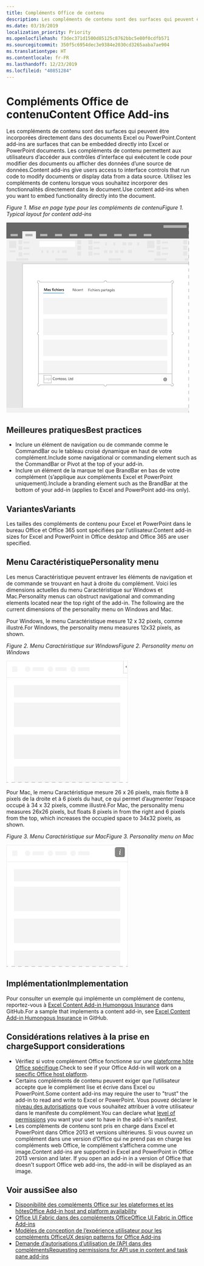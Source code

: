 ```yaml
---
title: Compléments Office de contenu
description: Les compléments de contenu sont des surfaces qui peuvent être incorporées directement dans des documents Excel ou PowerPoint. Ils permettent aux utilisateurs d’accéder aux contrôles d’interface qui exécutent le code pour modifier des documents ou afficher des données d’une source de données.
ms.date: 03/19/2019
localization_priority: Priority
ms.openlocfilehash: f3dec371d1500d85125c8762bbc5e80f0cdfb571
ms.sourcegitcommit: 350f5c6954dec3e9384e2030cd3265aaba7ae904
ms.translationtype: HT
ms.contentlocale: fr-FR
ms.lasthandoff: 12/23/2019
ms.locfileid: "40851284"
---
```

# <a name="content-office-add-ins"></a><span data-ttu-id="0dfca-103">Compléments Office de contenu</span><span class="sxs-lookup"><span data-stu-id="0dfca-103">Content Office Add-ins</span></span>

<span data-ttu-id="0dfca-104">Les compléments de contenu sont des surfaces qui peuvent être incorporées directement dans des documents Excel ou PowerPoint.</span><span class="sxs-lookup"><span data-stu-id="0dfca-104">Content add-ins are surfaces that can be embedded directly into Excel or PowerPoint documents.</span></span> <span data-ttu-id="0dfca-105">Les compléments de contenu permettent aux utilisateurs d’accéder aux contrôles d’interface qui exécutent le code pour modifier des documents ou afficher des données d’une source de données.</span><span class="sxs-lookup"><span data-stu-id="0dfca-105">Content add-ins give users access to interface controls that run code to modify documents or display data from a data source.</span></span> <span data-ttu-id="0dfca-106">Utilisez les compléments de contenu lorsque vous souhaitez incorporer des fonctionnalités directement dans le document.</span><span class="sxs-lookup"><span data-stu-id="0dfca-106">Use content add-ins when you want to embed functionality directly into the document.</span></span>  

<span data-ttu-id="0dfca-107">*Figure 1. Mise en page type pour les compléments de contenu*</span><span class="sxs-lookup"><span data-stu-id="0dfca-107">*Figure 1. Typical layout for content add-ins*</span></span>

![Exemple d’image affichant une mise en page typique pour des compléments de contenu.](../images/overview-with-app-content.png)

## <a name="best-practices"></a><span data-ttu-id="0dfca-109">Meilleures pratiques</span><span class="sxs-lookup"><span data-stu-id="0dfca-109">Best practices</span></span>

- <span data-ttu-id="0dfca-110">Inclure un élément de navigation ou de commande comme le CommandBar ou le tableau croisé dynamique en haut de votre complément.</span><span class="sxs-lookup"><span data-stu-id="0dfca-110">Include some navigational or commanding element such as the CommandBar or Pivot at the top of your add-in.</span></span>
- <span data-ttu-id="0dfca-111">Inclure un élément de la marque tel que BrandBar en bas de votre complément (s’applique aux compléments Excel et PowerPoint uniquement).</span><span class="sxs-lookup"><span data-stu-id="0dfca-111">Include a branding element such as the BrandBar at the bottom of your add-in (applies to Excel and PowerPoint add-ins only).</span></span>

## <a name="variants"></a><span data-ttu-id="0dfca-112">Variantes</span><span class="sxs-lookup"><span data-stu-id="0dfca-112">Variants</span></span>

<span data-ttu-id="0dfca-113">Les tailles des compléments de contenu pour Excel et PowerPoint dans le bureau Office et Office 365 sont spécifiées par l’utilisateur.</span><span class="sxs-lookup"><span data-stu-id="0dfca-113">Content add-in sizes for Excel and PowerPoint in Office desktop and Office 365 are user specified.</span></span>

## <a name="personality-menu"></a><span data-ttu-id="0dfca-114">Menu Caractéristique</span><span class="sxs-lookup"><span data-stu-id="0dfca-114">Personality menu</span></span>

<span data-ttu-id="0dfca-p102">Les menus Caractéristique peuvent entraver les éléments de navigation et de commande se trouvant en haut à droite du complément. Voici les dimensions actuelles du menu Caractéristique sur Windows et Mac.</span><span class="sxs-lookup"><span data-stu-id="0dfca-p102">Personality menus can obstruct navigational and commanding elements located near the top right of the add-in. The following are the current dimensions of the personality menu on Windows and Mac.</span></span>

<span data-ttu-id="0dfca-117">Pour Windows, le menu Caractéristique mesure 12 x 32 pixels, comme illustré.</span><span class="sxs-lookup"><span data-stu-id="0dfca-117">For Windows, the personality menu measures 12x32 pixels, as shown.</span></span>

<span data-ttu-id="0dfca-118">*Figure 2. Menu Caractéristique sur Windows*</span><span class="sxs-lookup"><span data-stu-id="0dfca-118">*Figure 2. Personality menu on Windows*</span></span> 

![Image illustrant le menu Caractéristique sur le bureau Windows](../images/personality-menu-win.png)


<span data-ttu-id="0dfca-120">Pour Mac, le menu Caractéristique mesure 26 x 26 pixels, mais flotte à 8 pixels de la droite et à 6 pixels du haut, ce qui permet d’augmenter l’espace occupé à 34 x 32 pixels, comme illustré.</span><span class="sxs-lookup"><span data-stu-id="0dfca-120">For Mac, the personality menu measures 26x26 pixels, but floats 8 pixels in from the right and 6 pixels from the top, which increases the occupied space to 34x32 pixels, as shown.</span></span>

<span data-ttu-id="0dfca-121">*Figure 3. Menu Caractéristique sur Mac*</span><span class="sxs-lookup"><span data-stu-id="0dfca-121">*Figure 3. Personality menu on Mac*</span></span>

![Image illustrant le menu Caractéristique sur le bureau Mac](../images/personality-menu-mac.png)

## <a name="implementation"></a><span data-ttu-id="0dfca-123">Implémentation</span><span class="sxs-lookup"><span data-stu-id="0dfca-123">Implementation</span></span>

<span data-ttu-id="0dfca-124">Pour consulter un exemple qui implémente un complément de contenu, reportez-vous à [Excel Content Add-in Humongous Insurance](https://github.com/OfficeDev/Excel-Content-Add-in-Humongous-Insurance) dans GitHub.</span><span class="sxs-lookup"><span data-stu-id="0dfca-124">For a sample that implements a content add-in, see [Excel Content Add-in Humongous Insurance](https://github.com/OfficeDev/Excel-Content-Add-in-Humongous-Insurance) in GitHub.</span></span>

## <a name="support-considerations"></a><span data-ttu-id="0dfca-125">Considérations relatives à la prise en charge</span><span class="sxs-lookup"><span data-stu-id="0dfca-125">Support considerations</span></span>

- <span data-ttu-id="0dfca-126">Vérifiez si votre complément Office fonctionne sur une [plateforme hôte Office spécifique](/office/dev/add-ins/overview/office-add-in-availability).</span><span class="sxs-lookup"><span data-stu-id="0dfca-126">Check to see if your Office Add-in will work on a [specific Office host platform](/office/dev/add-ins/overview/office-add-in-availability).</span></span> 
- <span data-ttu-id="0dfca-127">Certains compléments de contenu peuvent exiger que l’utilisateur accepte que le complément lise et écrive dans Excel ou PowerPoint.</span><span class="sxs-lookup"><span data-stu-id="0dfca-127">Some content add-ins may require the user to "trust" the add-in to read and write to Excel or PowerPoint.</span></span> <span data-ttu-id="0dfca-128">Vous pouvez déclarer le [niveau des autorisations](/office/dev/add-ins/develop/requesting-permissions-for-api-use-in-content-and-task-pane-add-ins) que vous souhaitez attribuer à votre utilisateur dans le manifeste du complément.</span><span class="sxs-lookup"><span data-stu-id="0dfca-128">You can declare what [level of permissions](/office/dev/add-ins/develop/requesting-permissions-for-api-use-in-content-and-task-pane-add-ins) you want your user to have in the add-in's manifest.</span></span>  
- <span data-ttu-id="0dfca-p104">Les compléments de contenu sont pris en charge dans Excel et PowerPoint dans Office 2013 et versions ultérieures. Si vous ouvrez un complément dans une version d’Office qui ne prend pas en charge les compléments web Office, le complément s’affichera comme une image.</span><span class="sxs-lookup"><span data-stu-id="0dfca-p104">Content add-ins are supported in Excel and PowerPoint in Office 2013 version and later. If you open an add-in in a version of Office that doesn't support Office web add-ins, the add-in will be displayed as an image.</span></span>

## <a name="see-also"></a><span data-ttu-id="0dfca-131">Voir aussi</span><span class="sxs-lookup"><span data-stu-id="0dfca-131">See also</span></span>

- [<span data-ttu-id="0dfca-132">Disponibilité des compléments Office sur les plateformes et les hôtes</span><span class="sxs-lookup"><span data-stu-id="0dfca-132">Office Add-in host and platform availability</span></span>](/office/dev/add-ins/overview/office-add-in-availability)
- [<span data-ttu-id="0dfca-133">Office UI Fabric dans des compléments Office</span><span class="sxs-lookup"><span data-stu-id="0dfca-133">Office UI Fabric in Office Add-ins</span></span>](/office/dev/add-ins/design/office-ui-fabric)
- [<span data-ttu-id="0dfca-134">Modèles de conception de l’expérience utilisateur pour les compléments Office</span><span class="sxs-lookup"><span data-stu-id="0dfca-134">UX design patterns for Office Add-ins</span></span>](/office/dev/add-ins/design/ux-design-pattern-templates)
- [<span data-ttu-id="0dfca-135">Demande d’autorisations d’utilisation de l’API dans des compléments</span><span class="sxs-lookup"><span data-stu-id="0dfca-135">Requesting permissions for API use in content and task pane add-ins</span></span>](/office/dev/add-ins/develop/requesting-permissions-for-api-use-in-content-and-task-pane-add-ins)
